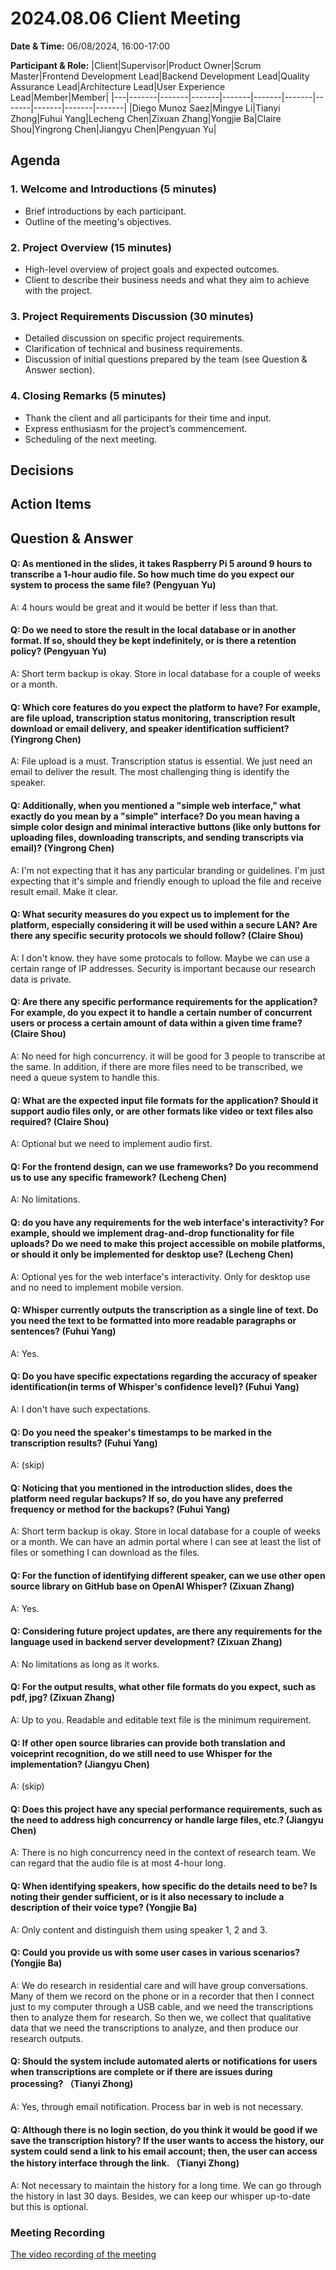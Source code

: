 # 2024.08.06 Client Meeting

**Date & Time:** 06/08/2024, 16:00-17:00

**Participant & Role:**
|Client|Supervisor|Product Owner|Scrum Master|Frontend Development Lead|Backend Development Lead|Quality Assurance Lead|Architecture Lead|User Experience Lead|Member|Member|
|---|-------|-------|-------|-------|-------|-------|-------|-------|-------|-------|
|Diego Munoz Saez|Mingye Li|Tianyi Zhong|Fuhui Yang|Lecheng Chen|Zixuan Zhang|Yongjie Ba|Claire Shou|Yingrong Chen|Jiangyu Chen|Pengyuan Yu|

## Agenda


### 1. **Welcome and Introductions (5 minutes)**
   - Brief introductions by each participant.
   - Outline of the meeting's objectives.

### 2. **Project Overview (15 minutes)**
   - High-level overview of project goals and expected outcomes.
   - Client to describe their business needs and what they aim to achieve with the project.

### 3. **Project Requirements Discussion (30 minutes)**
   - Detailed discussion on specific project requirements.
   - Clarification of technical and business requirements.
   - Discussion of initial questions prepared by the team (see Question & Answer section).

### 4. **Closing Remarks (5 minutes)**
   - Thank the client and all participants for their time and input.
   - Express enthusiasm for the project’s commencement.
   - Scheduling of the next meeting.



## Decisions


## Action Items





## Question & Answer


#### Q: As mentioned in the slides, it takes Raspberry Pi 5 around 9 hours to transcribe a 1-hour audio file. So how much time do you expect our system to process the same file? (Pengyuan Yu)

A: 4 hours would be great and it would be better if less than that.

#### Q: Do we need to store the result in the local database or in another format. If so, should they be kept indefinitely, or is there a retention policy? (Pengyuan Yu)

A: Short term backup is okay. Store in local database for a couple of weeks or a month.

#### Q: Which core features do you expect the platform to have? For example, are file upload, transcription status monitoring, transcription result download or email delivery, and speaker identification sufficient?  (Yingrong Chen)

A: File upload is a must. Transcription status is essential. We just need an email to deliver the result. The most challenging thing is identify the speaker. 

#### Q: Additionally, when you mentioned a "simple web interface," what exactly do you mean by a "simple" interface? Do you mean having a simple color design and minimal interactive buttons (like only buttons for uploading files, downloading transcripts, and sending transcripts via email)? (Yingrong Chen)

A: I'm not expecting that it has any particular branding or guidelines. I'm just expecting that it's simple and friendly enough to upload the file and receive result email. Make it clear.

#### Q: What security measures do you expect us to implement for the platform, especially considering it will be used within a secure LAN? Are there any specific security protocols we should follow? (Claire Shou)

A: I don't know. they have some protocals to follow. Maybe we can use a certain range of IP addresses. Security is important because our research data is private.

#### Q: Are there any specific performance requirements for the application? For example, do you expect it to handle a certain number of concurrent users or process a certain amount of data within a given time frame? (Claire Shou)

A: No need for high concurrency. it will be good for 3 people to transcribe at the same. In addition, if there are more files need to be transcribed, we need a queue system to handle this.

#### Q: What are the expected input file formats for the application? Should it support audio files only, or are other formats like video or text files also required? (Claire Shou)

A: Optional but we need to implement audio first.

#### Q: For the frontend design, can we use frameworks? Do you recommend us to use any specific framework? (Lecheng Chen)

A: No limitations.

#### Q: do you have any requirements for the web interface's interactivity? For example, should we implement drag-and-drop functionality for file uploads? Do we need to make this project accessible on mobile platforms, or should it only be implemented for desktop use? (Lecheng Chen)

A: Optional yes for the web interface's interactivity. Only for desktop use and no need to implement mobile version.

#### Q: Whisper currently outputs the transcription as a single line of text. Do you need the text to be formatted into more readable paragraphs or sentences? (Fuhui Yang)

A: Yes.

#### Q: Do you have specific expectations regarding the accuracy of speaker identification(in terms of Whisper's confidence level)? (Fuhui Yang)

A: I don't have such expectations.

#### Q: Do you need the speaker's timestamps to be marked in the transcription results? (Fuhui Yang)

A: (skip)

#### Q: Noticing that you mentioned in the introduction slides, does the platform need regular backups? If so, do you have any preferred frequency or method for the backups? (Fuhui Yang)

A: Short term backup is okay. Store in local database for a couple of weeks or a month. We can have an admin portal where I can see at least the list of files or something I can download as the files.

#### Q: For the function of identifying different speaker, can we use other open source library on GitHub base on OpenAI Whisper? (Zixuan Zhang)

A: Yes.

#### Q: Considering future project updates, are there any requirements for the language used in backend server development? (Zixuan Zhang)

A: No limitations as long as it works.

#### Q: For the output results, what other file formats do you expect, such as pdf, jpg? (Zixuan Zhang)

A: Up to you. Readable and editable text file is the minimum requirement.

#### Q: If other open source libraries can provide both translation and voiceprint recognition, do we still need to use Whisper for the implementation? (Jiangyu Chen)

A: (skip)

#### Q: Does this project have any special performance requirements, such as the need to address high concurrency or handle large files, etc.? (Jiangyu Chen)

A: There is no high concurrency need in the context of research team. We can regard that the audio file is at most 4-hour long.

#### Q: When identifying speakers, how specific do the details need to be? Is noting their gender sufficient, or is it also necessary to include a description of their voice type? (Yongjie Ba)

A: Only content and distinguish them using speaker 1, 2 and 3.

#### Q: Could you provide us with some user cases in various scenarios? (Yongjie Ba)

A: We do research in residential care and will have group conversations. Many of them we record on the phone or in a recorder that then I connect just to my computer through a USB cable, and we need the transcriptions then to analyze them for research. So then we, we collect that qualitative data that we need the transcriptions to analyze, and then produce our research outputs. 

#### Q: Should the system include automated alerts or notifications for users when transcriptions are complete or if there are issues during processing? （Tianyi Zhong)

A: Yes, through email notification. Process bar in web is not necessary.

#### Q: Although there is no login section, do you think it would be good if we save the transcription history? If the user wants to access the history, our system could send a link to his email account; then, the user can access the history interface through the link. （Tianyi Zhong)

A: Not necessary to maintain the history for a long time. We can go through the history in last 30 days. Besides, we can keep our whisper up-to-date but this is optional.

### Meeting Recording

[The video recording of the meeting](https://drive.google.com/drive/folders/13VDYnkVSUPD61VhRGIBsvcZajckZe4on?usp=sharing)
